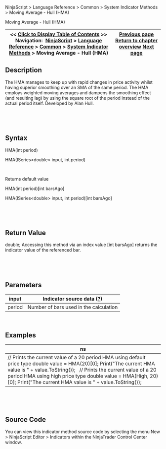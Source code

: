 ﻿


NinjaScript \> Language Reference \> Common \> System Indicator Methods \> Moving Average \- Hull (HMA)






















Moving Average \- Hull (HMA)







| \<\< [Click to Display Table of Contents](moving_average_-_hull_hma.md) \>\> **Navigation:**     [NinjaScript](ninjascript-1.md) \> [Language Reference](language_reference_wip-1.md) \> [Common](common-1.md) \> [System Indicator Methods](indicators-1.md) \> Moving Average \- Hull (HMA) | [Previous page](moving_average_-_exponential_e-1.md) [Return to chapter overview](indicators-1.md) [Next page](moving_average_-_kaufmans_adap-1.md) |
| --- | --- |











## Description


The HMA manages to keep up with rapid changes in price activity whilst having superior smoothing over an SMA of the same period. The HMA employs weighted moving averages and dampens the smoothing effect (and resulting lag) by using the square root of the period instead of the actual period itself. Developed by Alan Hull. 


 


 


## Syntax


HMA(int period)  

HMA(ISeries\<double\> input, int period)


 


Returns default value  

HMA(int period)\[int barsAgo]  

HMA(ISeries\<double\> input, int period)\[int barsAgo]


 


 


## Return Value


double; Accessing this method via an index value \[int barsAgo] returns the indicator value of the referenced bar.


 


 


## Parameters




| input | Indicator source data ([?](valid_input_data_for_indicator-1.md)) |
| --- | --- |
| period | Number of bars used in the calculation |



 


## 


## Examples




| ns |
| --- |
| // Prints the current value of a 20 period HMA using default price type double value \= HMA(20)\[0]; Print("The current HMA value is " \+ value.ToString());   // Prints the current value of a 20 period HMA using high price type double value \= HMA(High, 20)\[0]; Print("The current HMA value is " \+ value.ToString()); |



 


 


## Source Code


You can view this indicator method source code by selecting the menu New \> NinjaScript Editor \> Indicators within the NinjaTrader Control Center window.








